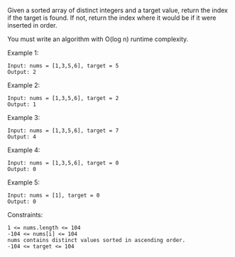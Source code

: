 Given a sorted array of distinct integers and a target value, return the index if the target is found. If not, return the index where it would be if it were inserted in order.

You must write an algorithm with O(log n) runtime complexity.
 

Example 1:

```
Input: nums = [1,3,5,6], target = 5
Output: 2
```

Example 2:

```
Input: nums = [1,3,5,6], target = 2
Output: 1
```

Example 3:

```
Input: nums = [1,3,5,6], target = 7
Output: 4
```

Example 4:

```
Input: nums = [1,3,5,6], target = 0
Output: 0
```


Example 5:

```
Input: nums = [1], target = 0
Output: 0
```

Constraints:

```
1 <= nums.length <= 104
-104 <= nums[i] <= 104
nums contains distinct values sorted in ascending order.
-104 <= target <= 104
```